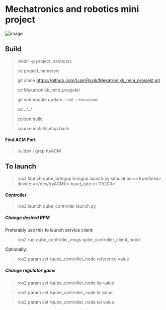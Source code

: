 # Mechatronics and robotics mini project
![image](https://github.com/user-attachments/assets/3586e122-58a5-49c4-9915-2eee1f8963b8)


## Build
> mkdir -p project_name/src
>
> cd project_name/src
>
> git clone https://github.com/LiamFlsvik/Mekatronikk_mini_prosjekt.git
>
> cd Mekatronikk_mini_prosjekt/
>
> git submodule update --init --recursive
>
> cd ../../
>
> colcon build
>
> source install/setup.bash

#### Find ACM Port
> ls /dev | grep ttyACM

## To launch
> ros2 launch qube_bringup bringup.launch.py simulation:=<true/false> device:=</dev/ttyACM0> baud_rate:=<115200>
>
#### Controller
> ros2 launch qube_controller launch.py 

##### Change desired RPM
Preferably use this to launch service client:
> ros2 run qube_controller_msgs qube_controller_client_node

Optionally:
> ros2 param set /qube_controller_node reference value

##### Change regulator gains
> ros2 param set /qube_controller_node kp value

> ros2 param set /qube_controller_node ki value

> ros2 param set /qube_controller_node kd value


